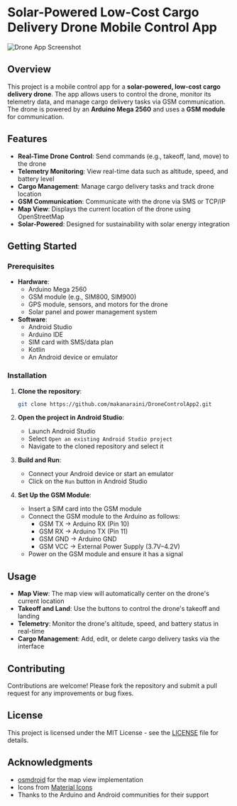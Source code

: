 # Solar-Powered Low-Cost Cargo Delivery Drone Mobile Control App

![Drone App Screenshot](screenshot.jpg)

## Overview
This project is a mobile control app for a **solar-powered, low-cost cargo delivery drone**. The app allows users to control the drone, monitor its telemetry data, and manage cargo delivery tasks via GSM communication. The drone is powered by an **Arduino Mega 2560** and uses a **GSM module** for communication.

## Features
- **Real-Time Drone Control**: Send commands (e.g., takeoff, land, move) to the drone
- **Telemetry Monitoring**: View real-time data such as altitude, speed, and battery level
- **Cargo Management**: Manage cargo delivery tasks and track drone location
- **GSM Communication**: Communicate with the drone via SMS or TCP/IP
- **Map View**: Displays the current location of the drone using OpenStreetMap
- **Solar-Powered**: Designed for sustainability with solar energy integration

## Getting Started

### Prerequisites
- **Hardware**:
  - Arduino Mega 2560
  - GSM module (e.g., SIM800, SIM900)
  - GPS module, sensors, and motors for the drone
  - Solar panel and power management system
- **Software**:
  - Android Studio
  - Arduino IDE
  - SIM card with SMS/data plan
  - Kotlin
  - An Android device or emulator

### Installation

1. **Clone the repository**:
   ```bash
   git clone https://github.com/makanaraini/DroneControlApp2.git
   ```

2. **Open the project in Android Studio**:
   - Launch Android Studio
   - Select `Open an existing Android Studio project`
   - Navigate to the cloned repository and select it

3. **Build and Run**:
   - Connect your Android device or start an emulator
   - Click on the `Run` button in Android Studio

4. **Set Up the GSM Module**:
   - Insert a SIM card into the GSM module
   - Connect the GSM module to the Arduino as follows:
     - GSM TX -> Arduino RX (Pin 10)
     - GSM RX -> Arduino TX (Pin 11)
     - GSM GND -> Arduino GND
     - GSM VCC -> External Power Supply (3.7V–4.2V)
   - Power on the GSM module and ensure it has a signal

## Usage

- **Map View**: The map view will automatically center on the drone's current location
- **Takeoff and Land**: Use the buttons to control the drone's takeoff and landing
- **Telemetry**: Monitor the drone's altitude, speed, and battery status in real-time
- **Cargo Management**: Add, edit, or delete cargo delivery tasks via the interface


## Contributing

Contributions are welcome! Please fork the repository and submit a pull request for any improvements or bug fixes.

## License

This project is licensed under the MIT License - see the [LICENSE](LICENSE) file for details.

## Acknowledgments

- [osmdroid](https://github.com/osmdroid/osmdroid) for the map view implementation
- Icons from [Material Icons](https://material.io/resources/icons/)
- Thanks to the Arduino and Android communities for their support